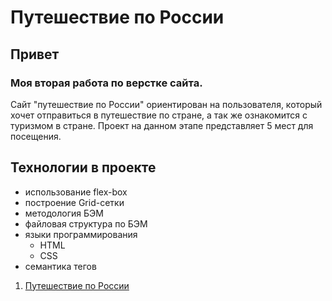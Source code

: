 #  Путешествие по России

## Привет
### Моя вторая работа по верстке сайта.
Сайт "путешествие по России" ориентирован на пользователя, который хочет отправиться в путешествие по стране, а так же ознакомится с туризмом в стране.
Проект на данном этапе представляет 5 мест для посещения.

## Технологии в проекте

* использование flex-box
* построение Grid-сетки
* методология БЭМ
* файловая структура по БЭМ
* языки программирования
  * HTML
  * CSS
* семантика тегов


1. [Путешествие по России](https://vitaliyza.github.io/russian-travel/)

